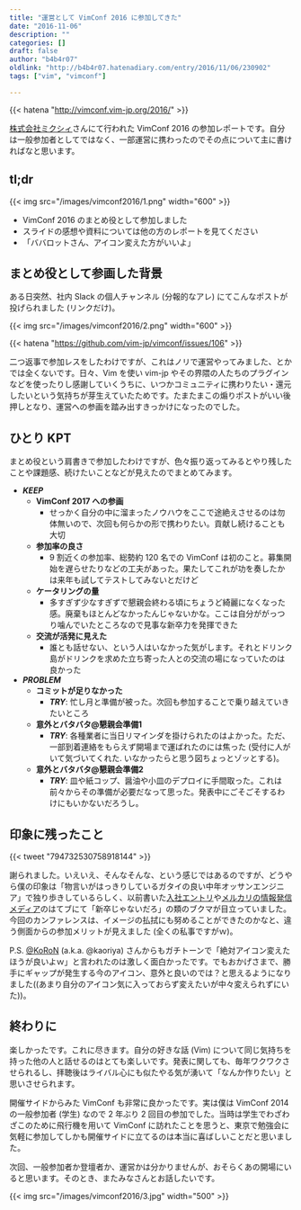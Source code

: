 ```yaml
---
title: "運営として VimConf 2016 に参加してきた"
date: "2016-11-06"
description: ""
categories: []
draft: false
author: "b4b4r07"
oldlink: "http://b4b4r07.hatenadiary.com/entry/2016/11/06/230902"
tags: ["vim", "vimconf"]

---
```


{{< hatena "http://vimconf.vim-jp.org/2016/" >}}

[株式会社ミクシィ](https://mixi.co.jp/company/)さんにて行われた VimConf 2016 の参加レポートです。自分は一般参加者としてではなく、一部運営に携わったのでその点について主に書ければなと思います。

## tl;dr

{{< img src="/images/vimconf2016/1.png" width="600" >}}

- VimConf 2016 のまとめ役として参加しました
- スライドの感想や資料については他の方のレポートを見てください
- 「ババロットさん、アイコン変えた方がいいよ」

## まとめ役として参画した背景

ある日突然、社内 Slack の個人チャンネル (分報的なアレ) にてこんなポストが投げられました (リンクだけ)。

{{< img src="/images/vimconf2016/2.png" width="600" >}}

{{< hatena "https://github.com/vim-jp/vimconf/issues/106" >}}

二つ返事で参加レスをしたわけですが、これはノリで運営やってみました、とかでは全くないです。日々、Vim を使い vim-jp やその界隈の人たちのプラグインなどを使ったりし感謝していくうちに、いつかコミュニティに携わりたい・還元したいという気持ちが芽生えていたためです。たまたまこの煽りポストがいい後押しとなり、運営への参画を踏み出すきっかけになったのでした。

## ひとり KPT

まとめ役という肩書きで参加したわけですが、色々振り返ってみるとやり残したことや課題感、続けたいことなどが見えたのでまとめてみます。

- ***KEEP***
	- **VimConf 2017 への参画**
		- せっかく自分の中に溜まったノウハウをここで途絶えさせるのは勿体無いので、次回も何らかの形で携わりたい。貢献し続けることも大切
	- **参加率の良さ**
		- 9 割近くの参加率、総勢約 120 名での VimConf は初のこと。募集開始を遅らせたりなどの工夫があった。果たしてこれが功を奏したかは来年も試してテストしてみないとだけど
	- **ケータリングの量**
		- 多すぎず少なすぎずで懇親会終わる頃にちょうど綺麗になくなった感。廃棄もほとんどなかったんじゃないかな。ここは自分ががっつり噛んでいたところなので見事な新卒力を発揮できた
	- **交流が活発に見えた**
		- 誰とも話せない、という人はいなかった気がします。それとドリンク島がドリンクを求めた立ち寄った人との交流の場になっていたのは良かった
- ***PROBLEM***
	- **コミットが足りなかった**
		- ***TRY***: 忙し月と準備が被った。次回も参加することで乗り越えていきたいところ
	- **意外とバタバタ@懇親会準備1**
		- ***TRY***: 各種業者に当日リマインダを掛けられたのはよかった。ただ、一部到着連絡をもらえず開場まで運ばれたのには焦った (受付に人がいて気づいてくれた. いなかったらと思う図ちょっとゾッとする)。
	- **意外とバタバタ@懇親会準備2**
		- ***TRY***: 皿や紙コップ、醤油や小皿のデプロイに手間取った。これは前々からその準備が必要だなって思った。発表中にごそごそするわけにもいかないだろうし。

## 印象に残ったこと

{{< tweet "794732530758918144" >}}

謝られました。いえいえ、そんなそんな、という感じではあるのですが、どうやら僕の印象は「物言いがはっきりしているガタイの良い中年オッサンエンジニア」で独り歩きしているらしく、以前書いた[入社エントリ](http://www.tellme.tokyo/entry/2016/10/01/191546)や[メルカリの情報発信メディア](http://mercan.mercari.com/entry/2016/10/18/120000)のはてブにて「新卒じゃないだろ」の類のブクマが目立っていました。今回のカンファレンスは、イメージの払拭にも努めることができたのかなと、違う側面からの参加メリットが見えました (全くの私事ですがｗ)。

P.S. [@KoRoN](https://www.kaoriya.net) (a.k.a. @kaoriya) さんからもガチトーンで「絶対アイコン変えたほうが良いよｗ」と言われたのは激しく面白かったです。でもおかげさまで、勝手にギャップが発生する今のアイコン、意外と良いのでは？と思えるようになりました((あまり自分のアイコン気に入っておらず変えたいが中々変えられずにいた))。

## 終わりに

楽しかったです。これに尽きます。自分の好きな話 (Vim) について同じ気持ちを持った他の人と話せるのはとても楽しいです。発表に関しても、毎年ワクワクさせられるし、拝聴後はライバル心にも似たやる気が湧いて「なんか作りたい」と思いさせられます。

開催サイドからみた VimConf も非常に良かったです。実は僕は VimConf 2014 の一般参加者 (学生) なので 2 年ぶり 2 回目の参加でした。当時は学生でわざわざこのために飛行機を用いて VimConf に訪れたことを思うと、東京で勉強会に気軽に参加してしかも開催サイドに立てるのは本当に喜ばしいことだと思いました。

次回、一般参加者か登壇者か、運営かは分かりませんが、おそらくあの開場にいると思います。そのとき、またみなさんとお話したいです。

{{< img src="/images/vimconf2016/3.jpg" width="500" >}}
